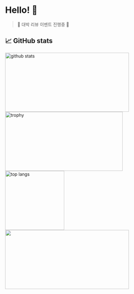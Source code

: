 # Hello! 👋 
> 💐 대박 리뷰 이벤트 진행중 💐

## 📈 GitHub stats

<!-- Status -->
<a href="#">
  <img 
    width="400px"
    height="191px" 
    src="https://github-readme-stats.vercel.app/api?username=dusunax&show_icons=true&bg_color=0,1A5D1A,F1C93B&title_color=FAE392&text_color=ffffff&border_color=1A5D1A" 
    alt="github stats"
  />
</a>

<a href="#">
  <img 
    width="380px"
    height="191px" 
    src="https://github-profile-trophy.vercel.app/?username=dusunax&theme=darkhub&row=2&column=4&no-frame=true" 
    alt="trophy" 
  />
</a>

<a href="#" width="200">
  <img 
    height="191px" 
    src="https://github-readme-stats.vercel.app/api/top-langs/?username=dusunax&layout=compact&theme=dark" 
    alt="top langs" 
  />
</a>

<a href="https://github.com/devxb/gitanimals">
  <img 
    width="400px"
    height="191px"
    src="https://render.gitanimals.org/lines/dusunax?pet-id=645189101749784288" 
  />
</a>
